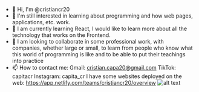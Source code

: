 - 👋 Hi, I'm @cristiancr20
- 👀 I'm still interested in learning about programming and how web pages, applications, etc. work.
- 🌱 I am currently learning React, I would like to learn more about all the technology that works on the Frontend.
- 💞️ I am looking to collaborate in some professional work, with companies, whether large or small, to learn from people who know what this world of programming is like and to be able to put their teachings into practice
- 📫 How to contact me:
Gmail: cristian.capa20@gmail.com
TikTok: capitacr
Instagram: capita_cr
I have some websites deployed on the web: https://app.netlify.com/teams/cristiancr20/overview
![alt text]([http://url/to/img.png](https://img2.freepng.es/20180619/fwl/kisspng-web-development-html-cascading-style-sheets-css3-b-minimalist-resume-5b29b19ed3e716.037890201529459102868.jpg))
